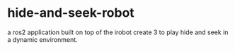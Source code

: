 # hide-and-seek-robot

a ros2 application built on top of the irobot create 3 to play hide and seek in a dynamic environment.
